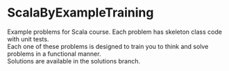 # ScalaByExampleTraining
Example problems for Scala course. Each problem has skeleton class code with unit tests.  
Each one of these problems is designed to train you to think and solve problems in a functional manner.  
Solutions are available in the solutions branch.
